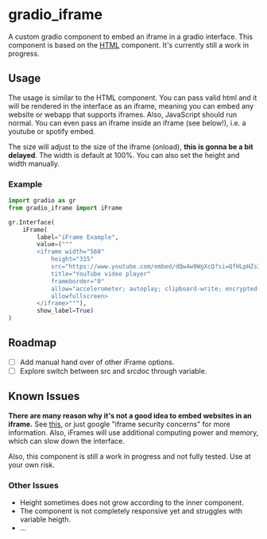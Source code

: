 # gradio_iframe
A custom gradio component to embed an iframe in a gradio interface. This component is based on the [HTML]() component.
It's currently still a work in progress.

## Usage

The usage is similar to the HTML component. You can pass valid html and it will be rendered in the interface as an iframe, meaning you can embed any website or webapp that supports iframes.
Also, JavaScript should run normal. You can even pass an iframe inside an iframe (see below!), i.e. a youtube or spotify embed.

The size will adjust to the size of the iframe (onload), **this is gonna be a bit delayed**. The width is default at 100%. 
You can also set the height and width manually. 

### Example

```python
import gradio as gr
from gradio_iframe import iFrame

gr.Interface(
    iFrame(
        label="iFrame Example",
        value=("""
        <iframe width="560" 
            height="315" 
            src="https://www.youtube.com/embed/dQw4w9WgXcQ?si=QfHLpHZsI98oZT1G" 
            title="YouTube video player" 
            frameborder="0" 
            allow="accelerometer; autoplay; clipboard-write; encrypted-media; gyroscope; picture-in-picture; web-share" 
            allowfullscreen>
        </iframe>"""),
        show_label=True)
)
```

## Roadmap

- [ ] Add manual hand over of other iFrame options.
- [ ] Explore switch between src and srcdoc through variable.

## Known Issues

**There are many reason why it's not a good idea to embed websites in an iframe.**
See [this](https://blog.bitsrc.io/4-security-concerns-with-iframes-every-web-developer-should-know-24c73e6a33e4), or just google "iframe security concerns" for more information. Also, iFrames will use additional computing power and memory, which can slow down the interface.

Also, this component is still a work in progress and not fully tested. Use at your own risk.

### Other Issues

- Height sometimes does not grow according to the inner component.
- The component is not completely responsive yet and struggles with variable heigth.
- ...
